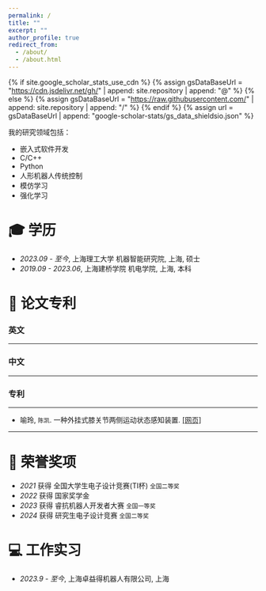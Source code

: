 ```yaml
---
permalink: /
title: ""
excerpt: ""
author_profile: true
redirect_from: 
  - /about/
  - /about.html
---
```


{% if site.google_scholar_stats_use_cdn %}
{% assign gsDataBaseUrl = "https://cdn.jsdelivr.net/gh/" | append: site.repository | append: "@" %}
{% else %}
{% assign gsDataBaseUrl = "https://raw.githubusercontent.com/" | append: site.repository | append: "/" %}
{% endif %}
{% assign url = gsDataBaseUrl | append: "google-scholar-stats/gs_data_shieldsio.json" %}

<span class='anchor' id='about-me'></span>


我的研究领域包括：
- 嵌入式软件开发
- C/C++
- Python
- 人形机器人传统控制
- 模仿学习
- 强化学习
  


<span class='anchor' id='-xl'></span>

# 🎓 学历
- *2023.09 - 至今*, <a href="https://www.usst.edu.cn/"></a> 上海理工大学 机器智能研究院, 上海, 硕士 
- *2019.09 - 2023.06*, <a href="https://www.gench.edu.cn/"></a> 上海建桥学院 机电学院, 上海, 本科

<!-- - *2023.06 - 至今*, <a href="https://www.usst.edu.cn/"><img class="svg" src="/images/HUST_logo.svg" width="23pt"></a> 上海理工大学 机器智能研究院, 湖上海, 硕士 
- *2012.09 - 2016.06*, <a href="https://www.gench.edu.cn/"><img class="svg" src="/images/SCU_logo.svg" width="20pt"></a> 上海建桥学院 机电学院, 上海, 本科 -->
 
<span class='anchor' id='-lwzl'></span>

# 📝 论文专利

### 英文
---
<!-- <div class='paper-box'><div class='paper-box-image'><div><div class="badge">Sensors 2022</div><img src='images/sensors2022.svg' alt="sym" width="100%"></div></div>
<div class='paper-box-text' markdown="1">

-	`Jian Tang`, Rongbiao Wang, Gongzhe Qiu, Yu Hu, Yihua Kang. Mechanism of magnetic flux leakage detection method based on the slotted ferromagnetic lift-off layer. *Sensors*, 2022, 22(9): 3587. (JCR:Q2; IF:3.847)  
[[网页]](https://dx.doi.org/10.3390/s22093587) [[预览]](https://github.com/tangjyan/tangjyan.github.io/blob/main/pdf/TangJ-2022-Mechanism%20of%20Magnetic%20Flux%20Leakage%20Detection%20Method%20Based%20on%20the%20Slotted.pdf) [[下载]](/pdf/TangJ-2022-Mechanism%20of%20Magnetic%20Flux%20Leakage%20Detection%20Method%20Based%20on%20the%20Slotted.pdf) -->

<!-- </div>
</div> -->



### 中文
---

<!-- - 	`唐健`，王荣彪，康宜华. 大提离漏磁无损检测方法. *无损检测*. 2022,44(4): 67. (核心期刊)  
[[网页]](https://dx.doi.org/10.11973/wsjc202204000) [[预览]](https://github.com/tangjyan/tangjyan.github.io/blob/main/pdf/%E5%94%90%E5%81%A5-2022-%E5%A4%A7%E6%8F%90%E7%A6%BB%E6%BC%8F%E7%A3%81%E6%97%A0%E6%8D%9F%E6%A3%80%E6%B5%8B%E6%96%B9%E6%B3%95.pdf) [[下载]](/pdf/%E5%94%90%E5%81%A5-2022-%E5%A4%A7%E6%8F%90%E7%A6%BB%E6%BC%8F%E7%A3%81%E6%97%A0%E6%8D%9F%E6%A3%80%E6%B5%8B%E6%96%B9%E6%B3%95.pdf)   -->



### 专利
---
- 喻玲, `陈凯`. 一种外挂式膝关节两侧运动状态感知装置. [[网页]](https://cprs.patentstar.com.cn/Search/Detail?ANE=9BHB9IED7DCA9BGB9IDE7DDA9IAC9HGF9HAF9GBH9IFHDIIA)
---


<span class='anchor' id='-ryjx'></span>

# 🏅 荣誉奖项
- *2021* 获得 全国大学生电子设计竞赛(TI杯) `全国二等奖`  
- *2022* 获得 国家奖学金 
- *2023* 获得 睿抗机器人开发者大赛 `全国一等奖` 
- *2024* 获得 研究生电子设计竞赛 `全国二等奖` 

<span class='anchor' id='-xshy'></span>


# 💻 工作实习
- *2023.9 - 至今*, 上海卓益得机器人有限公司, 上海
